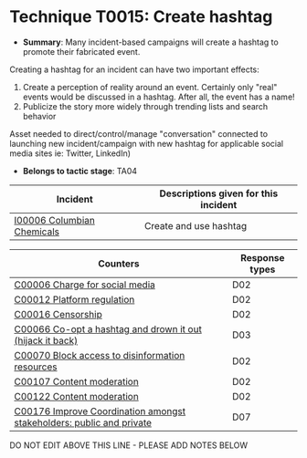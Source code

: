 # Technique T0015: Create hashtag

* **Summary**: Many incident-based campaigns will create a hashtag to promote their fabricated event. 

Creating a hashtag for an incident can have two important effects:
1. Create a perception of reality around an event. Certainly only "real" events would be discussed in a hashtag. After all, the event has a name!
2. Publicize the story more widely through trending lists and search behavior 

Asset needed to direct/control/manage "conversation" connected to launching new incident/campaign with new hashtag for applicable social media sites ie: Twitter, LinkedIn)

* **Belongs to tactic stage**: TA04


| Incident | Descriptions given for this incident |
| -------- | -------------------- |
| [I00006 Columbian Chemicals](../generated_pages/incidents/I00006.md) | Create and use hashtag |



| Counters | Response types |
| -------- | -------------- |
| [C00006 Charge for social media](../generated_pages/counters/C00006.md) | D02 |
| [C00012 Platform regulation](../generated_pages/counters/C00012.md) | D02 |
| [C00016 Censorship](../generated_pages/counters/C00016.md) | D02 |
| [C00066 Co-opt a hashtag and drown it out (hijack it back)](../generated_pages/counters/C00066.md) | D03 |
| [C00070 Block access to disinformation resources](../generated_pages/counters/C00070.md) | D02 |
| [C00107 Content moderation](../generated_pages/counters/C00107.md) | D02 |
| [C00122 Content moderation](../generated_pages/counters/C00122.md) | D02 |
| [C00176 Improve Coordination amongst stakeholders: public and private](../generated_pages/counters/C00176.md) | D07 |


DO NOT EDIT ABOVE THIS LINE - PLEASE ADD NOTES BELOW